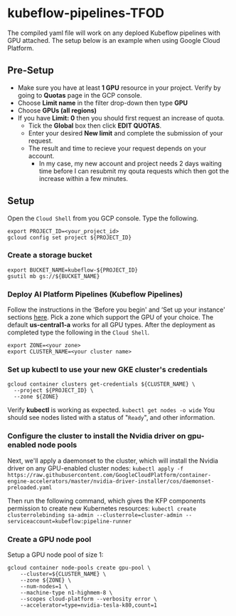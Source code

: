 
# kubeflow-pipelines-TFOD

The compiled yaml file will work on any deploed Kubeflow pipelines with GPU attached.
The setup below is an example when using Google Cloud Platform.

## Pre-Setup
- Make sure you have at least **1 GPU** resource in your project. Verify by going to **Quotas** page in the GCP console.
- Choose **Limit name** in the filter drop-down then type **GPU**
- Choose **GPUs (all regions)**
- If you have **Limit: 0** then you should first request an increase of quota.
  - Tick the **Global** box then click **EDIT QUOTAS**.
  - Enter your desired **New limit** and complete the submission of your request.
  - The result and time to recieve your request depends on your account. 
    - In my case, my new account and project needs 2 days waiting time before I can resubmit my qouta requests which then got the increase within a few minutes.
## Setup

Open the `Cloud Shell` from you GCP console.
Type the following.

```
export PROJECT_ID=<your_project_id>
gcloud config set project ${PROJECT_ID}
```

### Create a storage bucket

```
export BUCKET_NAME=kubeflow-${PROJECT_ID}
gsutil mb gs://${BUCKET_NAME}
```

### Deploy AI Platform Pipelines (Kubeflow Pipelines)

Follow the instructions in the ‘Before you begin' and ‘Set up your instance' sections [here](https://cloud.google.com/ai-platform/pipelines/docs/getting-started).
Pick a zone which support the GPU of your choice. The default **us-central1-a** works for all GPU types.
After the deployment as completed type the following in the `Cloud Shell`.
```
export ZONE=<your zone>
export CLUSTER_NAME=<your cluster name>
```

### Set up kubectl to use your new GKE cluster's credentials

```
gcloud container clusters get-credentials ${CLUSTER_NAME} \
  --project ${PROJECT_ID} \
  --zone ${ZONE}
```
Verify **kubectl** is working as expected.
`kubectl get nodes -o wide`
You should see nodes listed with a status of "`Ready`", and other information.

### Configure the cluster to install the Nvidia driver on gpu-enabled node pools

Next, we'll apply a daemonset to the cluster, which will install the Nvidia driver on any GPU-enabled cluster nodes:
`kubectl apply -f https://raw.githubusercontent.com/GoogleCloudPlatform/container-engine-accelerators/master/nvidia-driver-installer/cos/daemonset-preloaded.yaml`

Then run the following command, which gives the KFP components permission to create new Kubernetes resources:
`kubectl create clusterrolebinding sa-admin --clusterrole=cluster-admin --serviceaccount=kubeflow:pipeline-runner`

### Create a GPU node pool

Setup a GPU node pool of size 1:

```
gcloud container node-pools create gpu-pool \
    --cluster=${CLUSTER_NAME} \
    --zone ${ZONE} \
    --num-nodes=1 \
    --machine-type n1-highmem-8 \
    --scopes cloud-platform --verbosity error \
    --accelerator=type=nvidia-tesla-k80,count=1
```
